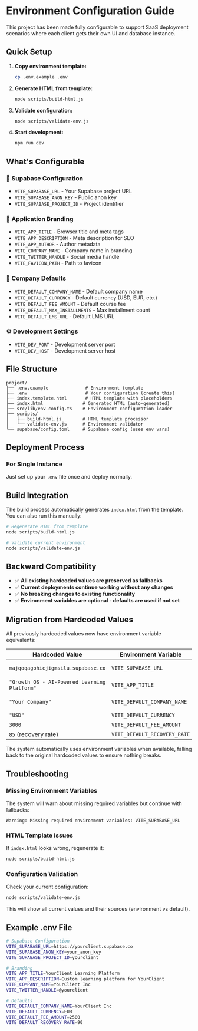 # Environment Configuration Guide

This project has been made fully configurable to support SaaS deployment scenarios where each client gets their own UI and database instance.

## Quick Setup

1. **Copy environment template:**
   ```bash
   cp .env.example .env
   ```

2. **Generate HTML from template:**
   ```bash
   node scripts/build-html.js
   ```

3. **Validate configuration:**
   ```bash
   node scripts/validate-env.js
   ```

4. **Start development:**
   ```bash
   npm run dev
   ```

## What's Configurable

### 🔑 Supabase Configuration
- `VITE_SUPABASE_URL` - Your Supabase project URL
- `VITE_SUPABASE_ANON_KEY` - Public anon key
- `VITE_SUPABASE_PROJECT_ID` - Project identifier

### 🎨 Application Branding
- `VITE_APP_TITLE` - Browser title and meta tags
- `VITE_APP_DESCRIPTION` - Meta description for SEO
- `VITE_APP_AUTHOR` - Author metadata
- `VITE_COMPANY_NAME` - Company name in branding
- `VITE_TWITTER_HANDLE` - Social media handle
- `VITE_FAVICON_PATH` - Path to favicon

### 🏢 Company Defaults
- `VITE_DEFAULT_COMPANY_NAME` - Default company name
- `VITE_DEFAULT_CURRENCY` - Default currency (USD, EUR, etc.)
- `VITE_DEFAULT_FEE_AMOUNT` - Default course fee
- `VITE_DEFAULT_MAX_INSTALLMENTS` - Max installment count
- `VITE_DEFAULT_LMS_URL` - Default LMS URL

### ⚙️ Development Settings
- `VITE_DEV_PORT` - Development server port
- `VITE_DEV_HOST` - Development server host

## File Structure

```
project/
├── .env.example              # Environment template
├── .env                      # Your configuration (create this)
├── index.template.html       # HTML template with placeholders
├── index.html               # Generated HTML (auto-generated)
├── src/lib/env-config.ts    # Environment configuration loader
├── scripts/
│   ├── build-html.js        # HTML template processor
│   └── validate-env.js      # Environment validator
└── supabase/config.toml     # Supabase config (uses env vars)
```

## Deployment Process

### For Single Instance

Just set up your `.env` file once and deploy normally.

## Build Integration

The build process automatically generates `index.html` from the template. You can also run this manually:

```bash
# Regenerate HTML from template
node scripts/build-html.js

# Validate current environment
node scripts/validate-env.js
```

## Backward Compatibility

- ✅ **All existing hardcoded values are preserved as fallbacks**
- ✅ **Current deployments continue working without any changes**
- ✅ **No breaking changes to existing functionality**
- ✅ **Environment variables are optional - defaults are used if not set**

## Migration from Hardcoded Values

All previously hardcoded values now have environment variable equivalents:

| Hardcoded Value | Environment Variable | Fallback |
|----------------|---------------------|----------|
| `majqoqagohicjigmsilu.supabase.co` | `VITE_SUPABASE_URL` | Original URL |
| `"Growth OS - AI-Powered Learning Platform"` | `VITE_APP_TITLE` | Original title |
| `"Your Company"` | `VITE_DEFAULT_COMPANY_NAME` | "Your Company" |
| `"USD"` | `VITE_DEFAULT_CURRENCY` | "USD" |
| `3000` | `VITE_DEFAULT_FEE_AMOUNT` | 3000 |
| `85` (recovery rate) | `VITE_DEFAULT_RECOVERY_RATE` | 85 |

The system automatically uses environment variables when available, falling back to the original hardcoded values to ensure nothing breaks.

## Troubleshooting

### Missing Environment Variables
The system will warn about missing required variables but continue with fallbacks:
```
Warning: Missing required environment variables: VITE_SUPABASE_URL
```

### HTML Template Issues
If `index.html` looks wrong, regenerate it:
```bash
node scripts/build-html.js
```

### Configuration Validation
Check your current configuration:
```bash
node scripts/validate-env.js
```

This will show all current values and their sources (environment vs default).

## Example .env File

```bash
# Supabase Configuration
VITE_SUPABASE_URL=https://yourclient.supabase.co
VITE_SUPABASE_ANON_KEY=your_anon_key
VITE_SUPABASE_PROJECT_ID=yourclient

# Branding
VITE_APP_TITLE=YourClient Learning Platform
VITE_APP_DESCRIPTION=Custom learning platform for YourClient
VITE_COMPANY_NAME=YourClient Inc
VITE_TWITTER_HANDLE=@yourclient

# Defaults
VITE_DEFAULT_COMPANY_NAME=YourClient Inc
VITE_DEFAULT_CURRENCY=EUR
VITE_DEFAULT_FEE_AMOUNT=2500
VITE_DEFAULT_RECOVERY_RATE=90
```
